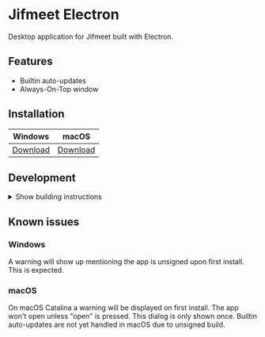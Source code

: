 # Jifmeet Electron

Desktop application for Jifmeet built with Electron.

## Features

- Builtin auto-updates
- Always-On-Top window

## Installation

| Windows | macOS |
| -- | -- |
| [Download](https://github.com/saaltech/blync-meet-electron/releases/latest/download/jifmeet.exe) | [Download](https://github.com/saaltech/blync-meet-electron/releases/latest/download/jifmeet.dmg) |


## Development

<details><summary>Show building instructions</summary>

#### Installing dependencies

Install Node.js 12 first (or if you use [nvm](https://github.com/nvm-sh/nvm), switch to Node.js 12 by running `nvm use`).

<details><summary>Extra dependencies for Windows</summary>

```bash
npm install --global --production windows-build-tools
npm config set msvs_version 2017
```
</details>

Install all required packages:

```bash
npm install
```

#### Starting in development mode

```bash
export WEB_APP_URL=https://dev-jifmeet.saal.ai
npm start 
```

The debugger tools are available when running in dev mode and can be activated with keyboard shortcuts as defined here https://github.com/sindresorhus/electron-debug#features.

It can also be displayed automatically from the `SHOW_DEV_TOOLS` environment variable such as:

```bash
SHOW_DEV_TOOLS=true npm start
```

or from the application `--show-dev-tools` command line flag.

#### Building the distribution
This step will create a draft release in github under releases. Set the appropriate version in package.json before doing so

##### Requirements
1. GH_TOKEN(Github token): We will need this token to be set in bash_profile(mac) and environment variable(windows) to publish the distribution to this repo's release page.
2. [Code signing](https://www.electron.build/code-signing) for auto updates/downloads


##### DEV/QA/Staging
```bash
export WEB_APP_URL=https://dev-jifmeet.saal.ai
npm run dist
```

##### Production

```bash
npm run dist
```

</details>

## Known issues

### Windows

A warning will show up mentioning the app is unsigned upon first install. This is expected.

### macOS

On macOS Catalina a warning will be displayed on first install. The app won't open unless "open" is pressed. This dialog is only shown once.
Builtin auto-updates are not yet handled in macOS due to unsigned build.
